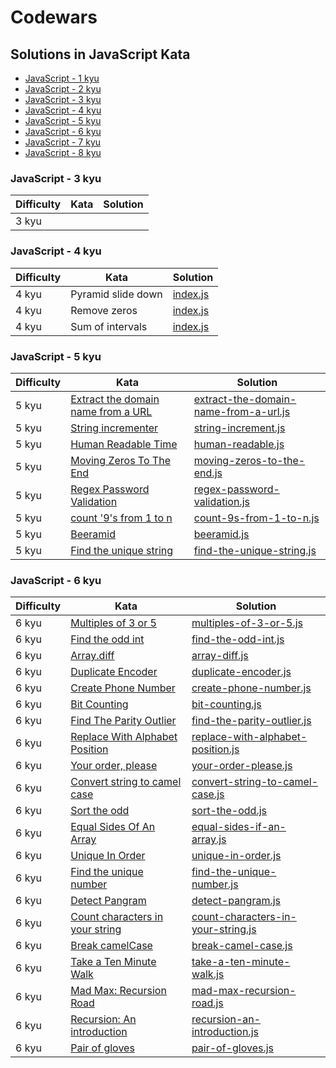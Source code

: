# Codewars

## Solutions in JavaScript Kata

- [JavaScript - 1 kyu](#javascript---6-kyu)
- [JavaScript - 2 kyu](#javascript---6-kyu)
- [JavaScript - 3 kyu](#javascript---3-kyu)
- [JavaScript - 4 kyu](#javascript---4-kyu)
- [JavaScript - 5 kyu](#javascript---5-kyu)
- [JavaScript - 6 kyu](#javascript---6-kyu)
- [JavaScript - 7 kyu](#javascript---6-kyu)
- [JavaScript - 8 kyu](#javascript---6-kyu)

### JavaScript - 3 kyu

| Difficulty | Kata | Solution |
| ---------- | ---- | -------- |
| 3 kyu      |      |          |

### JavaScript - 4 kyu

| Difficulty | Kata               | Solution                                              |
| ---------- | ------------------ | ----------------------------------------------------- |
| 4 kyu      | Pyramid slide down | [index.js](./4%20kyu/Pyramid%20slide%20down/index.js) |
| 4 kyu      | Remove zeros | [index.js](./4%20kyu/Remove%20zeros/index.js) |
| 4 kyu      | Sum of intervals | [index.js](./4%20kyu/Sum%20of%20intervals/index.js) |


### JavaScript - 5 kyu

| Difficulty | Kata                                                                                         | Solution                                                                                    |
| ---------- | -------------------------------------------------------------------------------------------- | ------------------------------------------------------------------------------------------- |
| 5 kyu      | [Extract the domain name from a URL](https://www.codewars.com/kata/514a024011ea4fb54200004b) | [extract-the-domain-name-from-a-url.js](./JavaScript/extract-the-domain-name-from-a-url.js) |
| 5 kyu      | [String incrementer](https://www.codewars.com/kata/54a91a4883a7de5d7800009c)                 | [string-increment.js](./JavaScript/string-increment.js)                                     |
| 5 kyu      | [Human Readable Time](https://www.codewars.com/kata/52685f7382004e774f0001f7)                | [human-readable.js](./JavaScript/human-readable.js)                                         |
| 5 kyu      | [Moving Zeros To The End](https://www.codewars.com/kata/52597aa56021e91c93000cb0)            | [moving-zeros-to-the-end.js](./JavaScript/moving-zeros-to-the-end.js)                       |
| 5 kyu      | [Regex Password Validation](https://www.codewars.com/kata/52e1476c8147a7547a000811)          | [regex-password-validation.js](./JavaScript/regex-password-validation.js)                   |
| 5 kyu      | [count '9's from 1 to n](https://www.codewars.com/kata/55143152820d22cdf00001bb)             | [count-9s-from-1-to-n.js](./JavaScript/count-9s-from-1-to-n.js)                             |
| 5 kyu      | [Beeramid](https://www.codewars.com/kata/51e04f6b544cf3f6550000c1)                           | [beeramid.js](./JavaScript/beeramid.js)                                                     |
| 5 kyu      | [Find the unique string](https://www.codewars.com/kata/585d8c8a28bc7403ea0000c3)             | [find-the-unique-string.js](./JavaScript/find-the-unique-string.js)                         |

### JavaScript - 6 kyu

| Difficulty | Kata                                                                                            | Solution                                                                              |
| ---------- | ----------------------------------------------------------------------------------------------- | ------------------------------------------------------------------------------------- |
| 6 kyu      | [Multiples of 3 or 5](https://www.codewars.com/kata/514b92a657cdc65150000006)                   | [multiples-of-3-or-5.js](./JavaScript/multiples-of-3-or-5.js)                         |
| 6 kyu      | [Find the odd int](https://www.codewars.com/kata/54da5a58ea159efa38000836)                      | [find-the-odd-int.js](./JavaScript/find-the-odd-int.js)                               |
| 6 kyu      | [Array.diff](https://www.codewars.com/kata/523f5d21c841566fde000009)                            | [array-diff.js](./JavaScript/array-diff.js)                                           |
| 6 kyu      | [Duplicate Encoder](https://www.codewars.com/kata/54b42f9314d9229fd6000d9c)                     | [duplicate-encoder.js](./JavaScript/duplicate-encoder.js)                             |
| 6 kyu      | [Create Phone Number](https://www.codewars.com/kata/525f50e3b73515a6db000b83)                   | [create-phone-number.js](./JavaScript/create-phone-number.js)                         |
| 6 kyu      | [Bit Counting](https://www.codewars.com/kata/526571aae218b8ee490006f4)                          | [bit-counting.js](./JavaScript/bit-counting.js)                                       |
| 6 kyu      | [Find The Parity Outlier](https://www.codewars.com/kata/5526fc09a1bbd946250002dc)               | [find-the-parity-outlier.js](./JavaScript/find-the-parity-outlier.js)                 |
| 6 kyu      | [Replace With Alphabet Position](https://www.codewars.com/kata/546f922b54af40e1e90001da)        | [replace-with-alphabet-position.js](./JavaScript/replace-with-alphabet-position.js)   |
| 6 kyu      | [Your order, please](https://www.codewars.com/kata/55c45be3b2079eccff00010f)                    | [your-order-please.js](./JavaScript/your-order-please.js)                             |
| 6 kyu      | [Convert string to camel case](https://www.codewars.com/kata/517abf86da9663f1d2000003)          | [convert-string-to-camel-case.js](./JavaScript/convert-string-to-camel-case.js)       |
| 6 kyu      | [Sort the odd](https://www.codewars.com/kata/578aa45ee9fd15ff4600090d)                          | [sort-the-odd.js](./JavaScript/sort-the-odd.js)                                       |
| 6 kyu      | [Equal Sides Of An Array](https://www.codewars.com/kata/5679aa472b8f57fb8c000047)               | [equal-sides-if-an-array.js](./JavaScript/equal-sides-if-an-array.js)                 |
| 6 kyu      | [Unique In Order](https://www.codewars.com/kata/54e6533c92449cc251001667)                       | [unique-in-order.js](./JavaScript/unique-in-order.js)                                 |
| 6 kyu      | [Find the unique number](https://www.codewars.com/kata/585d7d5adb20cf33cb000235)                | [find-the-unique-number.js](./JavaScript/find-the-unique-number.js)                   |
| 6 kyu      | [Detect Pangram](https://www.codewars.com/kata/545cedaa9943f7fe7b000048)                        | [detect-pangram.js](./JavaScript/detect-pangram.js)                                   |
| 6 kyu      | [Count characters in your string](https://www.codewars.com/kata/52efefcbcdf57161d4000091)       | [count-characters-in-your-string.js](./JavaScript/count-characters-in-your-string.js) |
| 6 kyu      | [Break camelCase](https://www.codewars.com/kata/5208f99aee097e6552000148)                       | [break-camel-case.js](./JavaScript/break-camel-case.js)                               |
| 6 kyu      | [Take a Ten Minute Walk](https://www.codewars.com/kata/54da539698b8a2ad76000228)                | [take-a-ten-minute-walk.js](./JavaScript/take-a-ten-minute-walk.js)                   |
| 6 kyu      | [Mad Max: Recursion Road](https://www.codewars.com/kata/57bd0abcb9799763f1001bdc/javascript)    | [mad-max-recursion-road.js](./JavaScript/mad-max-recursion-road.js)                   |
| 6 kyu      | [Recursion: An introduction](https://www.codewars.com/kata/577ff873d648a1c5a9000143/javascript) | [recursion-an-introduction.js](./JavaScript/recursion-an-introduction.js)             |
| 6 kyu      | [Pair of gloves](https://www.codewars.com/kata/58235a167a8cb37e1a0000db/javascript)             | [pair-of-gloves.js](./JavaScript/pair-of-gloves.js)                                   |
